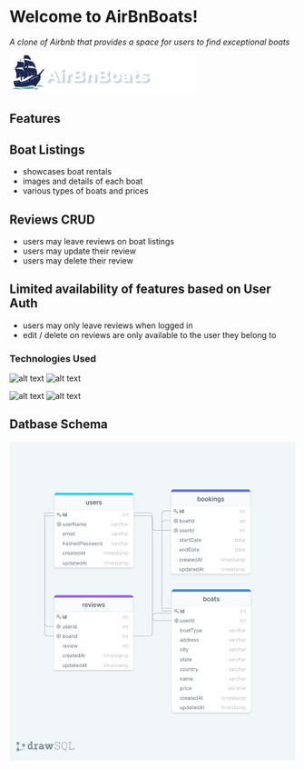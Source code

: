 # Welcome to AirBnBoats!

_A clone of Airbnb that provides a space for users to find exceptional boats_

[<img src="frontend/images/AirBnBoats-logo.png" alt="airBnBoats-logo"/>](https://airbnboats-app.herokuapp.com/)

## Features

## Boat Listings
* showcases boat rentals
* images and details of each boat
* various types of boats and prices


## Reviews CRUD
* users may leave reviews on boat listings 
* users may update their review
* users may delete their review 

## Limited availability of features based on User Auth
* users may only leave reviews when logged in
* edit / delete on reviews are only available to the user they belong to

### Technologies Used

 ![alt text](https://camo.githubusercontent.com/4791603fce2a6866ee2fb00bca2b48ea26bc934fa054a2fe63da4ae3e8518c10/68747470733a2f2f696d672e736869656c64732e696f2f62616467652f2d52656163742d3631444146423f6c6f676f3d5265616374266c6f676f436f6c6f723d333333333333)
![alt text](https://camo.githubusercontent.com/37b03eda8464fa74e1a7343cbac75fc9d3803a68a3a0d5b6fad3162437dc59cb/68747470733a2f2f696d672e736869656c64732e696f2f62616467652f2d4a6176615363726970742d4637444631453f6c6f676f3d4a617661536372697074266c6f676f436f6c6f723d333333333333)

![alt text](https://camo.githubusercontent.com/5a611392726e9c4479fb9e8d838bc0cee31474cea29e4b3b3faf33e378803033/68747470733a2f2f696d672e736869656c64732e696f2f62616467652f2d506f737467726553514c2d3333363739313f6c6f676f3d506f737467726553514c266c6f676f436f6c6f723d7768697465)
![alt text](https://camo.githubusercontent.com/f70d9d9438b04e316fbba35c08d92860203762cec6212ef53ddd02d930014866/68747470733a2f2f696d672e736869656c64732e696f2f62616467652f2d435353332d3135373242363f6c6f676f3d43535333)

## Datbase Schema 

<img src="frontend/images/airbnboats-db-schema.png" alt="db-schema"/>


